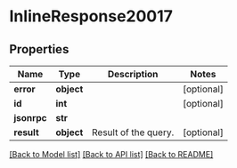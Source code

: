 # InlineResponse20017

## Properties
Name | Type | Description | Notes
------------ | ------------- | ------------- | -------------
**error** | **object** |  | [optional] 
**id** | **int** |  | [optional] 
**jsonrpc** | **str** |  | 
**result** | **object** | Result of the query. | [optional] 

[[Back to Model list]](../README.md#documentation-for-models) [[Back to API list]](../README.md#documentation-for-api-endpoints) [[Back to README]](../README.md)


